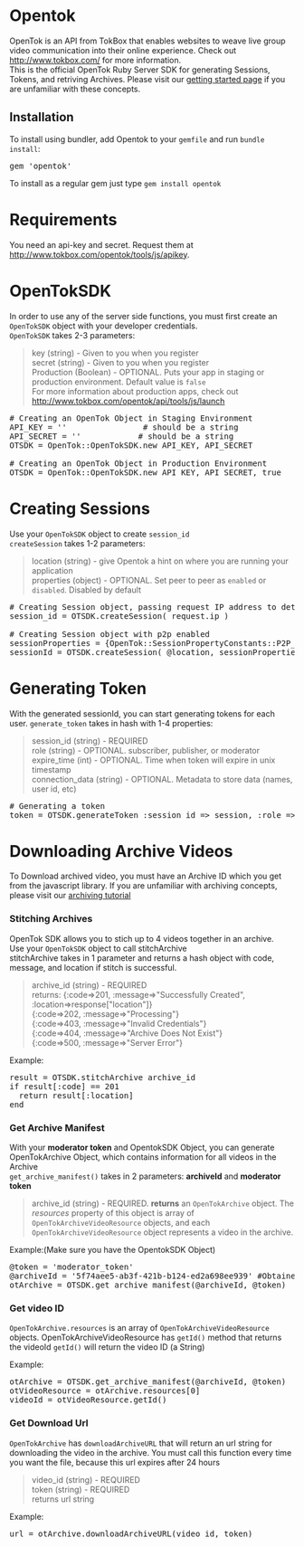 # Opentok

OpenTok is an API from TokBox that enables websites to weave live group video communication into their online experience. Check out <http://www.tokbox.com/> for more information.  
This is the official OpenTok Ruby Server SDK for generating Sessions, Tokens, and retriving Archives. Please visit our [getting started page](http://www.tokbox.com/opentok/tools/js/gettingstarted) if you are unfamiliar with these concepts.  

## Installation

To install using bundler, add Opentok to your `gemfile` and run `bundle install`:
<pre>
gem 'opentok'
</pre>

To install as a regular gem just type `gem install opentok`

# Requirements

You need an api-key and secret. Request them at <http://www.tokbox.com/opentok/tools/js/apikey>.  

# OpenTokSDK

In order to use any of the server side functions, you must first create an `OpenTokSDK` object with your developer credentials.  
`OpenTokSDK` takes 2-3 parameters:
> key (string) - Given to you when you register  
> secret (string) - Given to you when you register  
> Production (Boolean) - OPTIONAL. Puts your app in staging or production environment. Default value is `false`  
For more information about production apps, check out <http://www.tokbox.com/opentok/api/tools/js/launch>


<pre>
# Creating an OpenTok Object in Staging Environment
API_KEY = ''                # should be a string
API_SECRET = ''            # should be a string
OTSDK = OpenTok::OpenTokSDK.new API_KEY, API_SECRET

# Creating an OpenTok Object in Production Environment
OTSDK = OpenTok::OpenTokSDK.new API_KEY, API_SECRET, true
</pre>


# Creating Sessions
Use your `OpenTokSDK` object to create `session_id`  
`createSession` takes 1-2 parameters:
> location (string) -  give Opentok a hint on where you are running your application  
> properties (object) - OPTIONAL. Set peer to peer as `enabled` or `disabled`. Disabled by default

<pre>
# Creating Session object, passing request IP address to determine closest production server
session_id = OTSDK.createSession( request.ip )

# Creating Session object with p2p enabled
sessionProperties = {OpenTok::SessionPropertyConstants::P2P_PREFERENCE => "enabled"}    # or disabled
sessionId = OTSDK.createSession( @location, sessionProperties )
</pre>

# Generating Token
With the generated sessionId, you can start generating tokens for each user.
`generate_token` takes in hash with 1-4 properties:
> session_id (string) - REQUIRED  
> role (string) - OPTIONAL. subscriber, publisher, or moderator  
> expire_time (int) - OPTIONAL. Time when token will expire in unix timestamp  
> connection_data (string) - OPTIONAL. Metadata to store data (names, user id, etc)

<pre>
# Generating a token
token = OTSDK.generateToken :session_id => session, :role => OpenTok::RoleConstants::PUBLISHER, :connection_data => "username=Bob,level=4"
</pre>

# Downloading Archive Videos
To Download archived video, you must have an Archive ID which you get from the javascript library. If you are unfamiliar with archiving concepts, please visit our [archiving tutorial](http://www.tokbox.com/opentok/api/documentation/gettingstartedarchiving)  

### Stitching Archives
OpenTok SDK allows you to stich up to 4 videos together in an archive.  
Use your `OpenTokSDK` object to call stitchArchive  
stitchArchive takes in 1 parameter and returns a hash object with code, message, and location if stitch is successful.  
> archive_id (string) - REQUIRED  
> returns:
  {:code=>201, :message=>"Successfully Created", :location=>response["location"]}  
  {:code=>202, :message=>"Processing"}  
  {:code=>403, :message=>"Invalid Credentials"}  
  {:code=>404, :message=>"Archive Does Not Exist"}  
  {:code=>500, :message=>"Server Error"}  

Example:  
<pre>
result = OTSDK.stitchArchive archive_id
if result[:code] == 201
  return result[:location]
end
</pre>

### Get Archive Manifest
With your **moderator token** and OpentokSDK Object, you can generate OpenTokArchive Object, which contains information for all videos in the Archive  
`get_archive_manifest()` takes in 2 parameters: **archiveId** and **moderator token**  
> archive_id (string) - REQUIRED. 
> **returns** an `OpenTokArchive` object. The *resources* property of this object is array of `OpenTokArchiveVideoResource` objects, and each `OpenTokArchiveVideoResource` object represents a video in the archive.

Example:(Make sure you have the OpentokSDK Object)
<pre>
@token = 'moderator_token'
@archiveId = '5f74aee5-ab3f-421b-b124-ed2a698ee939' #Obtained from Javascript Library
otArchive = OTSDK.get_archive_manifest(@archiveId, @token)
</pre>

### Get video ID
`OpenTokArchive.resources` is an array of `OpenTokArchiveVideoResource` objects. OpenTokArchiveVideoResource has `getId()` method that returns the videoId
`getId()` will return the video ID (a String)

Example:
<pre>
otArchive = OTSDK.get_archive_manifest(@archiveId, @token)
otVideoResource = otArchive.resources[0]
videoId = otVideoResource.getId()
</pre>

### Get Download Url
`OpenTokArchive` has `downloadArchiveURL` that will return an url string for downloading the video in the archive. You must call this function every time you want the file, because this url expires after 24 hours
> video_id (string) - REQUIRED  
> token (string) - REQUIRED  
> returns url string

Example:
<pre>
url = otArchive.downloadArchiveURL(video_id, token)
</pre>
